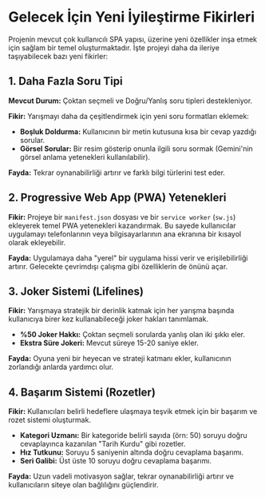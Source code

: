 # Gelecek İçin Yeni İyileştirme Fikirleri

Projenin mevcut çok kullanıcılı SPA yapısı, üzerine yeni özellikler inşa etmek için sağlam bir temel oluşturmaktadır. İşte projeyi daha da ileriye taşıyabilecek bazı yeni fikirler:

## 1. Daha Fazla Soru Tipi

**Mevcut Durum:** Çoktan seçmeli ve Doğru/Yanlış soru tipleri destekleniyor.

**Fikir:** Yarışmayı daha da çeşitlendirmek için yeni soru formatları eklemek:

- **Boşluk Doldurma:** Kullanıcının bir metin kutusuna kısa bir cevap yazdığı sorular.
- **Görsel Sorular:** Bir resim gösterip onunla ilgili soru sormak (Gemini'nin görsel anlama yetenekleri kullanılabilir).

**Fayda:** Tekrar oynanabilirliği artırır ve farklı bilgi türlerini test eder.

## 2. Progressive Web App (PWA) Yetenekleri

**Fikir:** Projeye bir `manifest.json` dosyası ve bir `service worker` (`sw.js`) ekleyerek temel PWA yetenekleri kazandırmak. Bu sayede kullanıcılar uygulamayı telefonlarının veya bilgisayarlarının ana ekranına bir kısayol olarak ekleyebilir.

**Fayda:** Uygulamaya daha "yerel" bir uygulama hissi verir ve erişilebilirliği artırır. Gelecekte çevrimdışı çalışma gibi özelliklerin de önünü açar.

## 3. Joker Sistemi (Lifelines)

**Fikir:** Yarışmaya stratejik bir derinlik katmak için her yarışma başında kullanıcıya birer kez kullanabileceği joker hakları tanımlamak.

- **%50 Joker Hakkı:** Çoktan seçmeli sorularda yanlış olan iki şıkkı eler.
- **Ekstra Süre Jokeri:** Mevcut süreye 15-20 saniye ekler.

**Fayda:** Oyuna yeni bir heyecan ve strateji katmanı ekler, kullanıcının zorlandığı anlarda yardımcı olur.

## 4. Başarım Sistemi (Rozetler)

**Fikir:** Kullanıcıları belirli hedeflere ulaşmaya teşvik etmek için bir başarım ve rozet sistemi oluşturmak.

- **Kategori Uzmanı:** Bir kategoride belirli sayıda (örn: 50) soruyu doğru cevaplayınca kazanılan "Tarih Kurdu" gibi rozetler.
- **Hız Tutkunu:** Soruyu 5 saniyenin altında doğru cevaplama başarımı.
- **Seri Galibi:** Üst üste 10 soruyu doğru cevaplama başarımı.

**Fayda:** Uzun vadeli motivasyon sağlar, tekrar oynanabilirliği artırır ve kullanıcıların siteye olan bağlılığını güçlendirir.
